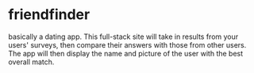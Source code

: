 # friendfinder
basically a dating app. This full-stack site will take in results from your users' surveys, then compare their answers with those from other users. The app will then display the name and picture of the user with the best overall match.
